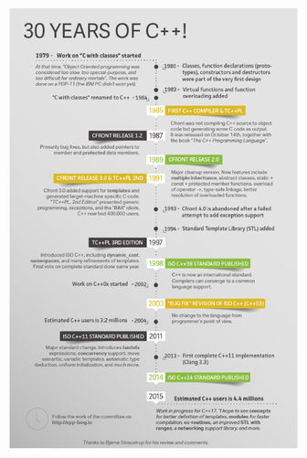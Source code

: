 ![ECMA_script_regex](https://github.com/nikolaAV/Storehouse-Of-Knowledge/blob/master/30YearsOfC%2B%2B.png)
